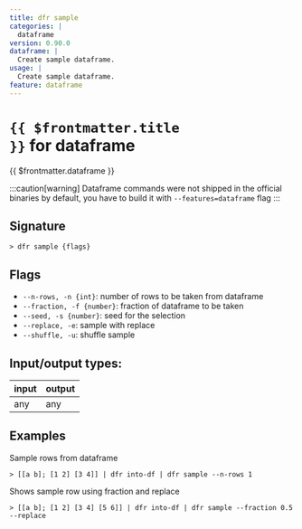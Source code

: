 ```yaml
---
title: dfr sample
categories: |
  dataframe
version: 0.90.0
dataframe: |
  Create sample dataframe.
usage: |
  Create sample dataframe.
feature: dataframe
---
```


<!-- This file is automatically generated. Please edit the command in https://github.com/nushell/nushell instead. -->

# <code>{{ $frontmatter.title }}</code> for dataframe

<div class='command-title'>{{ $frontmatter.dataframe }}</div>

:::caution[warning]
Dataframe commands were not shipped in the official binaries by default, you have to build it with `--features=dataframe` flag
:::

## Signature

`> dfr sample {flags} `

## Flags

- `--n-rows, -n {int}`: number of rows to be taken from dataframe
- `--fraction, -f {number}`: fraction of dataframe to be taken
- `--seed, -s {number}`: seed for the selection
- `--replace, -e`: sample with replace
- `--shuffle, -u`: shuffle sample

## Input/output types:

| input | output |
| ----- | ------ |
| any   | any    |

## Examples

Sample rows from dataframe

```nushell
> [[a b]; [1 2] [3 4]] | dfr into-df | dfr sample --n-rows 1

```

Shows sample row using fraction and replace

```nushell
> [[a b]; [1 2] [3 4] [5 6]] | dfr into-df | dfr sample --fraction 0.5 --replace

```
